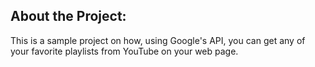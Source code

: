 
About the Project:
-----------------
This is a sample project on how, using Google's API, you can get any of your favorite playlists from YouTube on your web page.
